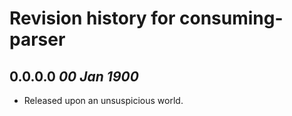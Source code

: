 # Revision history for consuming-parser

## 0.0.0.0 *00 Jan 1900*

* Released upon an unsuspicious world.
